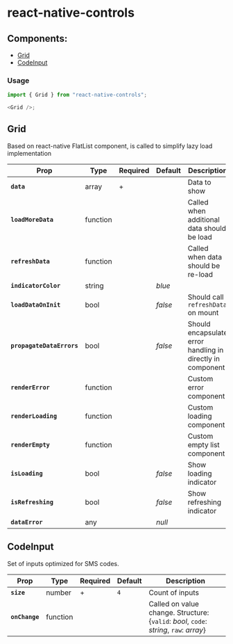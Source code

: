 # react-native-controls

## Components:

- [Grid](#grid)
- [CodeInput](#codeinput)

### Usage

```js
import { Grid } from "react-native-controls";

<Grid />;
```

## Grid

Based on react-native FlatList component, is called to simplify lazy load implementation

| Prop                      | Type     | Required | Default | Description                                                |
| ------------------------- | -------- | -------- | ------- | ---------------------------------------------------------- |
| **`data`**                | array    | +        |         | Data to show                                               |
| **`loadMoreData`**        | function |          |         | Called when additional data should be load                 |
| **`refreshData`**         | function |          |         | Called when data should be re-load                         |
| **`indicatorColor`**      | string   |          | _blue_  |                                                            |
| **`loadDataOnInit`**      | bool     |          | _false_ | Should call `refreshData` on mount                         |
| **`propagateDataErrors`** | bool     |          | _false_ | Should encapsulate error handling in directly in component |
| **`renderError`**         | function |          |         | Custom error component                                     |
| **`renderLoading`**       | function |          |         | Custom loading component                                   |
| **`renderEmpty`**         | function |          |         | Custom empty list component                                |
| **`isLoading`**           | bool     |          | _false_ | Show loading indicator                                     |
| **`isRefreshing`**        | bool     |          | _false_ | Show refreshing indicator                                  |
| **`dataError`**           | any      |          | _null_  |                                                            |

## CodeInput

Set of inputs optimized for SMS codes.

| Prop           | Type     | Required | Default | Description                                                                            |
| -------------- | -------- | -------- | ------- | -------------------------------------------------------------------------------------- |
| **`size`**     | number   | +        | `4`     | Count of inputs                                                                        |
| **`onChange`** | function |          |         | Called on value change. Structure: {`valid`: _bool_, `code`: _string_, `raw`: _array_} |
